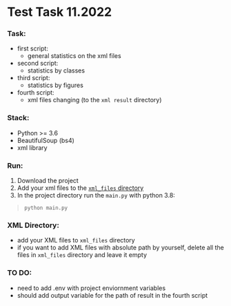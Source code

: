 # Test Task 11.2022

### Task:
- first script: 
    - general statistics on the xml files
- second script:
    - statistics by classes   
- third script:
    - statistics by figures 
- fourth script:
    - xml files changing (to the `xml result` directory) 
### Stack:
- Python >= 3.6
- BeautifulSoup (bs4)
- xml library

### Run:
1. Download the project
2. Add your xml files to the [`xml_files` directory](https://github.com/yuramayer/test_task_11_2022/edit/main/README.md#xml-directory)
3. In the project directory run the `main.py` with python 3.8:

> `python main.py`

### XML Directory:
- add your XML files to `xml_files` directory
- if you want to add XML files with absolute path by yourself, delete all the files in `xml_files` directory and leave it empty

### TO DO:
- need to add .env with project enviornment variables
- should add output variable for the path of result in the fourth script  

